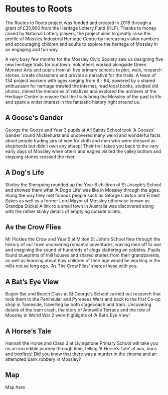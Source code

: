 # Routes to Roots

The Routes to Roots project was funded and created in 2018 through a grant of £35,900 from the Heritage Lottery Fund (HLF). Thanks to money raised by National Lottery players, the project aims to greatly raise the profile of Mossley Industrial Heritage Centre by increasing visitor numbers and encouraging children and adults to explore the heritage of Mossley in an engaging and fun way.

A very busy few months for the Mossley Civic Society saw us designing five new heritage trails for our town. Volunteers worked alongside Green Monster Arts and pupils from all five primary schools to plot, walk, research stories, create characters and provide a narrative for the trails. A team of 134 project workers with ages ranging from 8 - 84, powered by a shared enthusiasm for heritage trawled the internet, read local books, studied old photos, mined the memories of relatives and explored the archives at the Heritage Centre to ensure that the trails bring the Mossley of the past to life and spark a wider interest in the fantastic history right around us.

## A Goose's Gander

George the Goose and Year 3 pupils at All Saints School took ‘A Gooses’ Gander’ round Micklehurst and uncovered many weird and wonderful facts about people trading jars of wee for cloth and men who were dressed as shepherds but didn’t own any sheep! Their trail takes you back to the very early days of Mossley when otters and eagles visited the valley bottom and stepping stones crossed the river.

## A Dog's Life

Shirley the Sheepdog rounded up the Year 6 children of St Joseph’s School and showed them what ‘A Dog’s Life’ was like in Mossley through the ages. Along the way they met famous people such as George Lawton and Ernest Sykes as well as a former Lord Mayor of Mossley otherwise known as Grandpa Sticks! A link to a small town in Australia was discovered along with the rather stinky details of emptying outside toilets.

## As the Crow Flies

Mr Pickles the Crow and Year 5 at Milton St John’s School flew through the history of our town uncovering romantic adventures, waving men off to war and imagining the sound of hundreds of clogs clattering on cobbles. Pupils found blueprints of mill houses and shared stories from their grandparents, as well as learning about how children of their age would be working in the mills not so long ago. ‘As The Crow Flies’ shares these with you.

## A Bat’s Eye View

Bugler Bat and Beech Class at St George’s School carried out research that took them to the Peninsular and Pyrenees Wars and back to the first Co-op shop in Tameside, travelling by both stagecoach and tram. Uncovering details of the tram crash, the story of Annaville Terrace and the role of Mossley in World War 2 were highlights of ‘A Bat’s Eye View’.

## A Horse’s Tale

Hannah the Horse and Class 3 at Livingstone Primary School will take you on an incredible journey through time, telling ‘A Horse’s Tale’ of war, buns and bonfires! Did you know that there was a murder in the cinema and an attempted bank robbery in Mossley?

## Map

Map here

